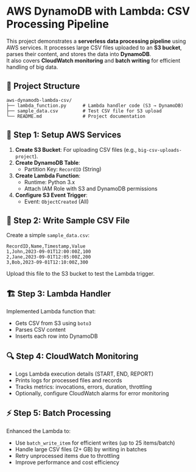 
# AWS DynamoDB with Lambda: CSV Processing Pipeline

This project demonstrates a **serverless data processing pipeline** using AWS services. It processes large CSV files uploaded to an **S3 bucket**, parses their content, and stores the data into **DynamoDB**.  
It also covers **CloudWatch monitoring** and **batch writing** for efficient handling of big data.

## 📁 Project Structure
```
aws-dynamodb-lambda-csv/
├── lambda_function.py      # Lambda handler code (S3 → DynamoDB)
├── sample_data.csv         # Test CSV file for S3 upload
└── README.md               # Project documentation
```

## 🚀 Step 1: Setup AWS Services
1. **Create S3 Bucket**: For uploading CSV files (e.g., `big-csv-uploads-project`).
2. **Create DynamoDB Table**:  
   - Partition Key: `RecordID` (String)
3. **Create Lambda Function**:
   - Runtime: Python 3.x
   - Attach IAM Role with S3 and DynamoDB permissions
4. **Configure S3 Event Trigger**:  
   - Event: `ObjectCreated` (All)

## 📝 Step 2: Write Sample CSV File
Create a simple `sample_data.csv`:
```csv
RecordID,Name,Timestamp,Value
1,John,2023-09-01T12:00:00Z,100
2,Jane,2023-09-01T12:05:00Z,200
3,Bob,2023-09-01T12:10:00Z,300
```
Upload this file to the S3 bucket to test the Lambda trigger.

## 🏗 Step 3: Lambda Handler
Implemented Lambda function that:
- Gets CSV from S3 using `boto3`
- Parses CSV content
- Inserts each row into DynamoDB

## 🔍 Step 4: CloudWatch Monitoring
- Logs Lambda execution details (START, END, REPORT)
- Prints logs for processed files and records
- Tracks metrics: invocations, errors, duration, throttling
- Optionally, configure CloudWatch alarms for error monitoring

## ⚡ Step 5: Batch Processing
Enhanced the Lambda to:
- Use `batch_write_item` for efficient writes (up to 25 items/batch)
- Handle large CSV files (2+ GB) by writing in batches
- Retry unprocessed items due to throttling
- Improve performance and cost efficiency

